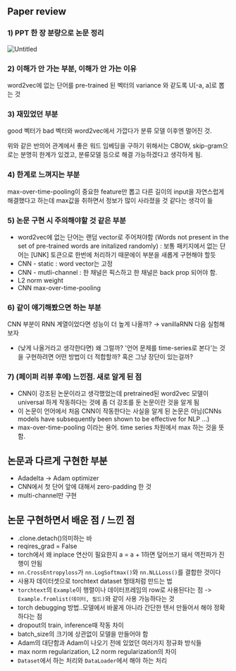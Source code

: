 ## Paper review

### 1) PPT 한 장 분량으로 논문 정리
![Untitled](https://user-images.githubusercontent.com/46675408/105627460-706aca80-5e7a-11eb-96e8-187b3faac601.png)


### 2) 이해가 안 가는 부분, 이해가 안 가는 이유

word2vec에 없는 단어를 pre-trained 된 벡터의 variance 와 같도록 U[-a, a]로 뽑는 것

### 3) 재밌었던 부분

good 벡터가 bad 벡터와 word2vec에서 가깝다가 분류 모델 이후엔 멀어진 것.

위와 같은 반의어 관계에서 좋은 워드 임베딩을 구하기 위해서는 CBOW, skip-gram으로는 분명히 한계가 있겠고, 분류모델 등으로 해결 가능하겠다고 생각하게 됨.

### 4) 한계로 느껴지는 부분

max-over-time-pooling이 중요한 feature만 뽑고 다른 길이의 input을 자연스럽게 해결했다고 하는데 max값을 취하면서 정보가 많이 사라졌을 것 같다는 생각이 듦 

### 5) 논문 구현 시 주의해야할 것 같은 부분

- word2vec에 없는 단어는 랜덤 vector로 주어져야함 (Words not present in the set of pre-trained words are initalized randomly) : 보통 패키지에서 없는 단어는 [UNK] 토큰으로 한번에 처리하기 때문에이 부분을 새롭게 구현해야 할듯
- CNN - static : word vector는 고정 
- CNN - mutli-channel : 한 채널은 픽스하고 한 채널은 back prop 되어야 함. 
- L2 norm weight
- CNN max-over-time-pooling

### 6) 같이 얘기해봤으면 하는 부분

CNN 부분이 RNN 계열이었다면 성능이 더 높게 나올까? → vanillaRNN 다음 실험해보자  

- (낮게 나올거라고 생각한다면) 왜 그럴까? '언어 문제를 time-series로 본다'는 것을 구현하려면 어떤 방법이 더 적합할까? 혹은 그냥 장단이 있는걸까?

### 7) (페이퍼 리뷰 후에) 느낀점. 새로 알게 된 점

- CNN이 강조된 논문이라고 생각했었는데 pretrained된 word2vec 모델이 universal 하게 작동하다는 것에 좀 더 강조를 둔 논문이란 것을 알게 됨
- 이 논문이 언어에서 처음 CNN이 작동한다는 사실을 알게 된 논문은 아님(CNNs models have subsequently been shown to be effective for NLP ...)
- max-over-time-pooling 이라는 용어. time series 차원에서 max 하는 것을 뜻함.

## 논문과 다르게 구현한 부분
- Adadelta -> Adam optimizer 
- CNN에서 첫 단어 앞에 대해서 zero-padding 한 것
- multi-channel만 구현

## 논문 구현하면서 배운 점 / 느낀 점
- .clone.detach()의미하는 바
- reqires_grad = False 
- torch에서 왜 inplace 연산이 필요한지 a = a + 1하면 덮어쓰기 돼서 역전파가 진행이 안됨
- `nn.CrossEntropyloss`가 `nn.LogSoftmax()`와 `nn.NLLLoss()`를 결합한 것이다
- 사용자 데이터셋으로 torchtext dataset 형태처럼 만드는 법
- `torchtext`의 `Example`이 행렬이나 데이터프레임의 row로 사용된다는 점 -> `Example.fromlist(데이터, 필드)`와 같이 사용 가능하다는 것
- torch debugging 방법..모델에서 바꿀게 아니라 간단한 텐서 만들어서 해야 정확하다는 점
- dropout의 train, inference때 작동 차이 
- batch_size의 크기에 상관없이 모델을 만들어야 함
- Adam의 대단함과 Adam이 나오기 전에 있었던 여러가지 정규화 방식들
- max norm regularization, L2 norm regularization의 차이
- `Dataset`에서 하는 처리와 `DataLoader`에서 해야 하는 처리 
 
